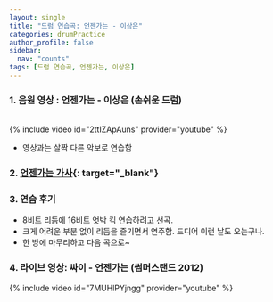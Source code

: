 ```yaml
---
layout: single
title: "드럼 연습곡: 언젠가는 - 이상은"
categories: drumPractice
author_profile: false
sidebar:
  nav: "counts"
tags: [드럼 연습곡, 언젠가는, 이상은]
---
```


### 1. 음원 영상 : 언젠가는 - 이상은 (손쉬운 드럼)

<br/>
{% include video id="2ttIZApAuns" provider="youtube" %}

- 영상과는 살짝 다른 악보로 연습함

### 2. [언젠가는 가사](https://www.google.com/search?q=%EC%9D%B4%EC%83%81%EC%9D%80+%EC%96%B8%EC%A0%A0%EA%B0%80%EB%8A%94+%EA%B0%80%EC%82%AC&sca_esv=093f1932c1e44e67&hl=ko-KR&ei=nWZ6Zpq4GO7m1e8Ph_iEqAc&ved=0ahUKEwja-pyCk_aGAxVuc_UHHQc8AXUQ4dUDCBA&uact=5&oq=%EC%9D%B4%EC%83%81%EC%9D%80+%EC%96%B8%EC%A0%A0%EA%B0%80%EB%8A%94+%EA%B0%80%EC%82%AC&gs_lp=Egxnd3Mtd2l6LXNlcnAiHeydtOyDgeydgCDslrjsoKDqsIDripQg6rCA7IKsMgUQABiABDIIEAAYogQYiQUyCBAAGIAEGKIEMggQABiABBiiBEjyFlAAWOMTcAR4AZABBJgB-AGgAbsYqgEGMS4yMi4xuAEDyAEA-AEBmAINoAKtC8ICCxAuGIAEGLEDGIMBwgILEAAYgAQYsQMYgwHCAgQQABgDwgIREC4YgAQYsQMY0QMYgwEYxwHCAgQQLhgDwgIaEC4YgAQYsQMYgwEYlwUY3AQY3gQY3wTYAQHCAggQLhiABBixA8ICBRAuGIAEwgIOEC4YgAQYsQMYgwEY1ALCAggQABiABBixA8ICCBAuGIAEGNQCwgIaEC4YgAQYsQMYgwEYlwUY3AQY3gQY4ATYAQHCAgQQABgewgIGEAAYHhgPmAMAugYGCAEQARgUkgcFNC44LjGgB8yuAg&sclient=gws-wiz-serp){: target="_blank"}

### 3. 연습 후기

- 8비트 리듬에 16비트 엇박 킥 연습하려고 선곡.
- 크게 어려운 부분 없이 리듬을 즐기면서 연주함. 드디어 이런 날도 오는구나.
- 한 방에 마무리하고 다음 곡으로~

### 4. 라이브 영상: 싸이 - 언젠가는 (썸머스탠드 2012)

{% include video id="7MUHlPYjngg" provider="youtube" %}
